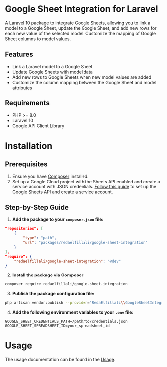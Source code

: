 # Google Sheet Integration for Laravel

A Laravel 10 package to integrate Google Sheets, allowing you to link a model to a Google Sheet, update the Google Sheet, and add new rows for each new value of the selected model. Customize the mapping of Google Sheet columns to model values.

## Features

- Link a Laravel model to a Google Sheet
- Update Google Sheets with model data
- Add new rows to Google Sheets when new model values are added
- Customize the column mapping between the Google Sheet and model attributes

## Requirements

- PHP >= 8.0
- Laravel 10
- Google API Client Library

# Installation

## Prerequisites

1. Ensure you have [Composer](https://getcomposer.org/) installed.
2. Set up a Google Cloud project with the Sheets API enabled and create a service account with JSON credentials. [Follow this guide](https://developers.google.com/sheets/api/quickstart/php) to set up the Google Sheets API and create a service account.

## Step-by-Step Guide

1. **Add the package to your `composer.json` file:**

```json
"repositories": [
    {
        "type": "path",
        "url": "packages/redaelfillali/google-sheet-integration"
    }
],
"require": {
    "redaelfillali/google-sheet-integration": "@dev"
}
```
2. **Install the package via Composer:**

```bash
composer require redaelfillali/google-sheet-integration
```

3. **Publish the package configuration file:**

```bash
php artisan vendor:publish --provider="RedaElfillali\\GoogleSheetIntegration\\GoogleSheetServiceProvider" --tag=config
```
4. **Add the following environment variables to your `.env` file:**

```env
GOOGLE_SHEET_CREDENTIALS_PATH=/path/to/credentials.json
GOOGLE_SHEET_SPREADSHEET_ID=your_spreadsheet_id
```

# Usage

The usage documentation can be found in the [Usage](docs/usage.md).
